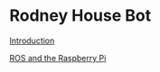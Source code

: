 # Rodney House Bot
[Introduction](https://github.com/phopley/rodney/blob/master/docs/01%20Introduction.md "Rodney Introduction")

[ROS and the Raspberry Pi](https://github.com/phopley/rodney/blob/master/docs/02%20ROS%20and%20the%20Pi.md "Pi and ROS")
